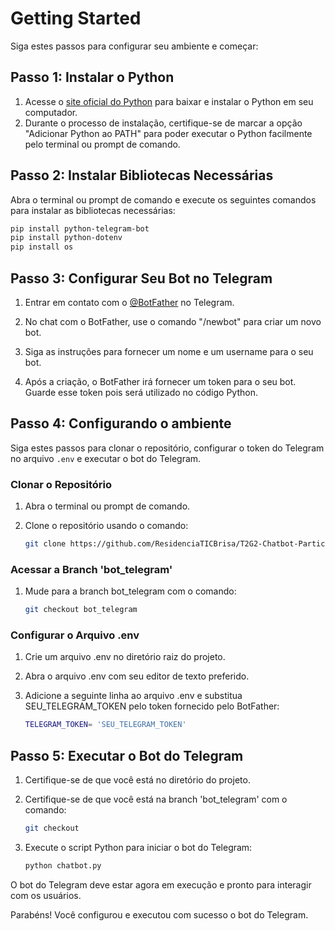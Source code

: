 # Getting Started

Siga estes passos para configurar seu ambiente e começar:

## Passo 1: Instalar o Python

1. Acesse o [site oficial do Python](https://www.python.org/downloads/) para baixar e instalar o Python em seu computador.
2. Durante o processo de instalação, certifique-se de marcar a opção "Adicionar Python ao PATH" para poder executar o Python facilmente pelo terminal ou prompt de comando.

## Passo 2: Instalar Bibliotecas Necessárias

Abra o terminal ou prompt de comando e execute os seguintes comandos para instalar as bibliotecas necessárias:

```bash
pip install python-telegram-bot
pip install python-dotenv
pip install os
```

## Passo 3: Configurar Seu Bot no Telegram

1. Entrar em contato com o [@BotFather](https://web.telegram.org/k/#@BotFather) no Telegram.

2. No chat com o BotFather, use o comando "/newbot" para criar um novo bot.

3. Siga as instruções para fornecer um nome e um username para o seu bot.

4. Após a criação, o BotFather irá fornecer um token para o seu bot. Guarde esse token pois será utilizado no código Python.

## Passo 4: Configurando o ambiente

Siga estes passos para clonar o repositório, configurar o token do Telegram no arquivo `.env` e executar o bot do Telegram.

### Clonar o Repositório

1. Abra o terminal ou prompt de comando.
2. Clone o repositório usando o comando:

    ```bash
    git clone https://github.com/ResidenciaTICBrisa/T2G2-Chatbot-Participacao-Social
    ```
### Acessar a Branch 'bot_telegram'

1. Mude para a branch bot_telegram com o comando:
    ```bash
    git checkout bot_telegram
    ```

### Configurar o Arquivo .env
1. Crie um arquivo .env no diretório raiz do projeto.
2. Abra o arquivo .env com seu editor de texto preferido.
3. Adicione a seguinte linha ao arquivo .env e substitua SEU_TELEGRAM_TOKEN pelo token fornecido pelo BotFather:

    ```bash
    TELEGRAM_TOKEN= 'SEU_TELEGRAM_TOKEN'
    ```

## Passo 5: Executar o Bot do Telegram
1. Certifique-se de que você está no diretório do projeto.
2. Certifique-se de que você está na branch 'bot_telegram' com o comando:

    ```bash
    git checkout
    ```
3. Execute o script Python para iniciar o bot do Telegram:
    ```bash
    python chatbot.py
    ```

O bot do Telegram deve estar agora em execução e pronto para interagir com os usuários.

Parabéns! Você configurou e executou com sucesso o bot do Telegram.
